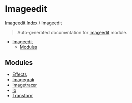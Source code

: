 # Imageedit

[Imageedit Index](../README.md#imageedit-index) /
Imageedit

> Auto-generated documentation for [imageedit](../../../imageedit/__init__.py) module.

- [Imageedit](#imageedit)
  - [Modules](#modules)

## Modules

- [Effects](./effects.md)
- [Imagegrab](./imagegrab.md)
- [Imagetracer](./imagetracer.md)
- [Io](./io.md)
- [Transform](./transform.md)